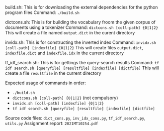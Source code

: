 build.sh: This is for downloading the external dependencies for the python program files
Command: `./build.sh`

dictcons.sh: This is for building the vocabulary froom the given corpus of documents using a tokenizer
Command: `dictcons.sh [coll-path] {0|1|2}`
This will create a file named `output.dict` in the curent directory

invidx.sh: This is for constructing the inverted index
Command: `invidx.sh [coll-path] [indexfile] {0|1|2}`
This will create files `output.dict`, `indexfile.dict` and `indexfile.idx` in the current directory

tf_idf_search.sh: This is for gettings the query-search results
Command:    `tf idf search.sh [queryfile] [resultfile] [indexfile] [dictfile]`
This will create a file `resultfile` in the current directory

Expected usage of commands in order:
- `./build.sh`
- `dictcons.sh [coll-path] {0|1|2}` (not compulsory)
- `invidx.sh [coll-path] [indexfile] {0|1|2}`
- `tf idf search.sh [queryfile] [resultfile] [indexfile] [dictfile]`

Source code files: `dict_cons.py`, `inv_idx_cons.py`, `tf_idf_search.py`, `utils.py`
Assignment report: `2021MT10254.pdf`
